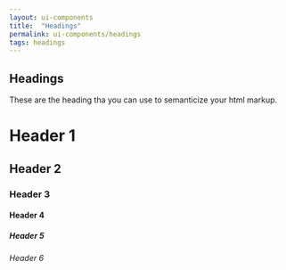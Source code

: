 ```yaml
---
layout: ui-components
title:  "Headings"
permalink: ui-components/headings
tags: headings
---
```


Headings
---------------------

These are the heading tha you can use to semanticize your html markup.

<!-- Component example -->
<div class="component-example">
	<h1>Header 1</h1>
	<h2>Header 2</h2>
	<h3>Header 3</h3>
	<h4>Header 4</h4>
	<h5>Header 5</h5>
	<h6>Header 6</h6>
</div>